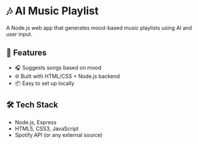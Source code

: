 # 🎶 AI Music Playlist

A Node.js web app that generates mood-based music playlists using AI and user input.

## 🌟 Features
- 🎧 Suggests songs based on mood
- 🌐 Built with HTML/CSS + Node.js backend
- 📦 Easy to set up locally

## 🛠️ Tech Stack
- Node.js, Express
- HTML5, CSS3, JavaScript
- Spotify API (or any external source)


